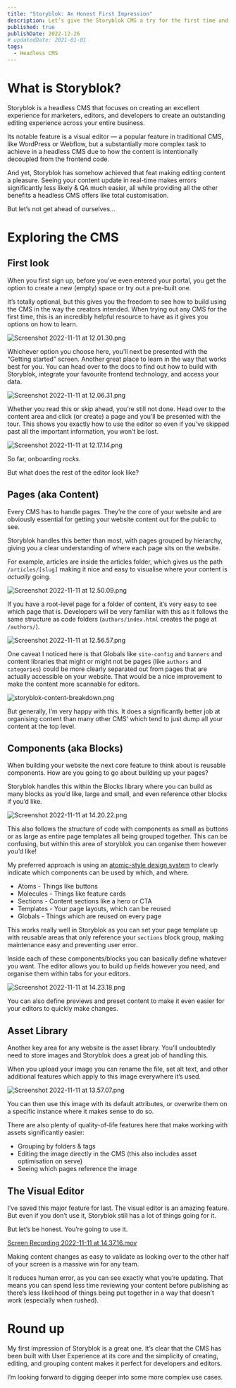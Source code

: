 ```yaml
---
title: "Storyblok: An Honest First Impression"
description: Let’s give the Storyblok CMS a try for the first time and see what it does right, wrong, and if it’s something we’ll use in the future!
published: true
publishDate: 2022-12-26
# updatedDate: 2021-01-01
tags:
  - Headless CMS
---
```


# What is Storyblok?

Storyblok is a headless CMS that focuses on creating an excellent experience for marketers, editors, and developers to create an outstanding editing experience across your entire business.

Its notable feature is a visual editor — a popular feature in traditional CMS, like WordPress or Webflow, but a substantially more complex task to achieve in a headless CMS due to how the content is intentionally decoupled from the frontend code.

And yet, Storyblok has somehow achieved that feat making editing content a pleasure. Seeing your content update in real-time makes errors significantly less likely & QA much easier, all while providing all the other benefits a headless CMS offers like total customisation.

But let’s not get ahead of ourselves…

# Exploring the CMS

## First look

When you first sign up, before you’ve even entered your portal, you get the option to create a new (empty) space or try out a pre-built one.

It’s totally optional, but this gives you the freedom to see how to build using the CMS in the way the creators intended. When trying out any CMS for the first time, this is an incredibly helpful resource to have as it gives you options on how to learn.

![Screenshot 2022-11-11 at 12.01.30.png](https://s3-us-west-2.amazonaws.com/secure.notion-static.com/a4dde8a7-f34b-4fd7-bada-ab3899b5325e/Screenshot_2022-11-11_at_12.01.30.png)

Whichever option you choose here, you’ll next be presented with the “Getting started” screen. Another great place to learn in the way that works best for you. You can head over to the docs to find out how to build with Storyblok, integrate your favourite frontend technology, and access your data.

![Screenshot 2022-11-11 at 12.06.31.png](https://s3-us-west-2.amazonaws.com/secure.notion-static.com/6e55bbc1-a319-4cb9-b10c-78964d2bf3cb/Screenshot_2022-11-11_at_12.06.31.png)

Whether you read this or skip ahead, you’re still not done. Head over to the content area and click (or create) a page and you’ll be presented with the tour. This shows you exactly how to use the editor so even if you’ve skipped past all the important information, you won’t be lost.

![Screenshot 2022-11-11 at 12.17.14.png](https://s3-us-west-2.amazonaws.com/secure.notion-static.com/c2dc1fb8-96b7-4996-a029-5c24681fe8f0/Screenshot_2022-11-11_at_12.17.14.png)

So far, onboarding _rocks._

But what does the rest of the editor look like?

## Pages (aka Content)

Every CMS has to handle pages. They’re the core of your website and are obviously essential for getting your website content out for the public to see.

Storyblok handles this better than most, with pages grouped by hierarchy, giving you a clear understanding of where each page sits on the website.

For example, articles are inside the articles folder, which gives us the path `/articles/[slug]` making it nice and easy to visualise where your content is _actually_ going.

![Screenshot 2022-11-11 at 12.50.09.png](https://s3-us-west-2.amazonaws.com/secure.notion-static.com/ebc1401b-a824-453d-b7b9-6fa3082a7772/Screenshot_2022-11-11_at_12.50.09.png)

If you have a root-level page for a folder of content, it’s very easy to see which page that is. Developers will be very familiar with this as it follows the same structure as code folders (`authors/index.html` creates the page at `/authors/`).

![Screenshot 2022-11-11 at 12.56.57.png](https://s3-us-west-2.amazonaws.com/secure.notion-static.com/a99a47db-ff3f-4571-994b-89352b2ee85b/Screenshot_2022-11-11_at_12.56.57.png)

One caveat I noticed here is that Globals like `site-config` and `banners` and content libraries that might or might not be pages (like `authors` and `categories`) could be more clearly separated out from pages that are actually accessible on your website. That would be a nice improvement to make the content more scannable for editors.

![storyblok-content-breakdown.png](https://s3-us-west-2.amazonaws.com/secure.notion-static.com/0ae2e61b-0196-4c2d-b21d-43c6d3016caa/storyblok-content-breakdown.png)

But generally, I’m very happy with this. It does a significantly better job at organising content than many other CMS’ which tend to just dump all your content at the top level.

## Components (aka Blocks)

When building your website the next core feature to think about is reusable components. How are you going to go about building up your pages?

Storyblok handles this within the Blocks library where you can build as many blocks as you’d like, large and small, and even reference other blocks if you’d like.

![Screenshot 2022-11-11 at 14.20.22.png](https://s3-us-west-2.amazonaws.com/secure.notion-static.com/ecd3853e-c4af-402e-9c5b-d17293a43ca6/Screenshot_2022-11-11_at_14.20.22.png)

This also follows the structure of code with components as small as buttons or as large as entire page templates all being grouped together. This can be confusing, but within this area of storyblok you can organise them however you’d like!

My preferred approach is using an [atomic-style design system](https://www.notion.so/Design-Systems-Your-missing-ingredient-for-exponential-growth-57c15648be0e4160ac0d2d3dd1c825be?pvs=21) to clearly indicate which components can be used by which, and where.

- Atoms - Things like buttons
- Molecules - Things like feature cards
- Sections - Content sections like a hero or CTA
- Templates - Your page layouts, which can be reused
- Globals - Things which are reused on every page

This works really well in Storyblok as you can set your page template up with reusable areas that only reference your `sections` block group, making maintenance easy and preventing user error.

Inside each of these components/blocks you can basically define whatever you want. The editor allows you to build up fields however you need, and organise them within tabs for your editors.

![Screenshot 2022-11-11 at 14.23.18.png](https://s3-us-west-2.amazonaws.com/secure.notion-static.com/3bc20821-78f5-489a-8bb3-72f2a071ad18/Screenshot_2022-11-11_at_14.23.18.png)

You can also define previews and preset content to make it even easier for your editors to quickly make changes.

## Asset Library

Another key area for any website is the asset library. You’ll undoubtedly need to store images and Storyblok does a great job of handling this.

When you upload your image you can rename the file, set alt text, and other additional features which apply to this image everywhere it’s used.

![Screenshot 2022-11-11 at 13.57.07.png](https://s3-us-west-2.amazonaws.com/secure.notion-static.com/3146a127-b33a-4942-8f5a-f67be8fe2f40/Screenshot_2022-11-11_at_13.57.07.png)

You can then use this image with its default attributes, or overwrite them on a specific instance where it makes sense to do so.

There are also plenty of quality-of-life features here that make working with assets significantly easier:

- Grouping by folders & tags
- Editing the image directly in the CMS (this also includes asset optimisation on serve)
- Seeing which pages reference the image

## The Visual Editor

I’ve saved this major feature for last. The visual editor is an amazing feature. But even if you don’t use it, Storyblok still has a lot of things going for it.

But let’s be honest. You’re going to use it.

[Screen Recording 2022-11-11 at 14.37.16.mov](https://s3-us-west-2.amazonaws.com/secure.notion-static.com/382b2972-8f50-46de-8e62-607c9d6461c7/Screen_Recording_2022-11-11_at_14.37.16.mov)

Making content changes as easy to validate as looking over to the other half of your screen is a massive win for any team.

It reduces human error, as you can see exactly what you’re updating. That means you can spend less time reviewing your content before publishing as there’s less likelihood of things being put together in a way that doesn’t work (especially when rushed).

# Round up

My first impression of Storyblok is a great one. It’s clear that the CMS has been built with User Experience at its core and the simplicity of creating, editing, and grouping content makes it perfect for developers and editors.

I’m looking forward to digging deeper into some more complex use cases.
